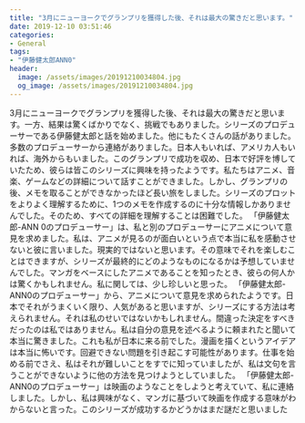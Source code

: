 ```yaml
---
title: "3月にニューヨークでグランプリを獲得した後、それは最大の驚きだと思います。"
date: 2019-12-10 03:51:46
categories:
- General
tags:
- "伊藤健太郎ANN0"
header:
  image: /assets/images/20191210034804.jpg
  og_image: /assets/images/20191210034804.jpg
---
```


3月にニューヨークでグランプリを獲得した後、それは最大の驚きだと思います。一方、結果は驚くばかりでなく、挑戦でもありました。シリーズのプロデューサーである伊藤健太郎と話を始めました。他にもたくさんの話がありました。多数のプロデューサーから連絡がありました。日本人もいれば、アメリカ人もいれば、海外からもいました。このグランプリで成功を収め、日本で好評を博していたため、彼らは皆このシリーズに興味を持ったようです。私たちはアニメ、音楽、ゲームなどの詳細について話すことができました。しかし、グランプリの後、メモを取ることができなかったほど長い旅をしました。シリーズのプロットをよりよく理解するために、1つのメモを作成するのに十分な情報しかありませんでした。そのため、すべての詳細を理解することは困難でした。 「伊藤健太郎-ANN 0のプロデューサー」は、私と別のプロデューサーにアニメについて意見を求めました。私は、アニメが見るのが面白いという点で本当に私を感動させないと彼に言いました。現実的ではないと思います。その意味でそれを楽しむことはできますが、シリーズが最終的にどのようなものになるかは予想していませんでした。マンガをベースにしたアニメであることを知ったとき、彼らの何人かは驚くかもしれません。私に関しては、少し珍しいと思った。 「伊藤健太郎-ANN0のプロデューサー」から、アニメについて意見を求められたようです。日本でそれがうまくいく限り、人気があると思いますが、シリーズにする方法は考えられません。それは私のせいではないかもしれません。間違った決定をすべきだったのは私ではありません。私は自分の意見を述べるように頼まれたと聞いて本当に驚きました。これも私が日本に来る前でした。漫画を描くというアイデアは本当に怖いです。回避できない問題を引き起こす可能性があります。仕事を始める前でさえ、私はそれが難しいことをすでに知っていましたが、私は文句を言うことができないように他の方法を見つけようとしていました。 「伊藤健太郎-ANN0のプロデューサー」は映画のようなことをしようと考えていて、私に連絡しました。しかし、私は興味がなく、マンガに基づいて映画を作成する意味がわからないと言った。このシリーズが成功するかどうかはまだ謎だと思いました
